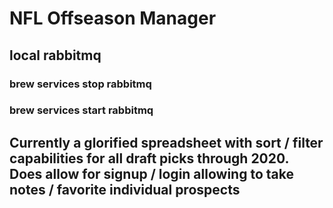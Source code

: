 # NFL Offseason Manager

## local rabbitmq
### brew services stop rabbitmq
### brew services start rabbitmq

## Currently a glorified spreadsheet with sort / filter capabilities for all draft picks through 2020. Does allow for signup / login allowing to take notes / favorite individual prospects

